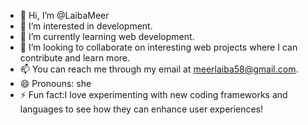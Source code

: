- 👋 Hi, I’m @LaibaMeer
- 👀 I’m interested in development.
- 🌱 I’m currently learning web development.
- 💞️ I’m looking to collaborate on  interesting web projects where I can contribute and learn more.
- 📫 You can reach me  through my email at meerlaiba58@gmail.com.
- 😄 Pronouns: she
- ⚡ Fun fact:I love experimenting with new coding frameworks and languages to see how they can enhance user experiences!

<!---
LaibaMeeer/LaibaMeeer is a ✨ special ✨ repository because its `README.md` (this file) appears on your GitHub profile.
You can click the Preview link to take a look at your changes.
--->
